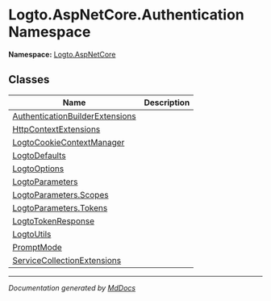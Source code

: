 ﻿<!--  
  <auto-generated>   
    The contents of this file were generated by a tool.  
    Changes to this file may be list if the file is regenerated  
  </auto-generated>   
-->

# Logto.AspNetCore.Authentication Namespace

**Namespace:** [Logto.AspNetCore](../index.md)  

## Classes

| Name                                                                        | Description |
| --------------------------------------------------------------------------- | ----------- |
| [AuthenticationBuilderExtensions](AuthenticationBuilderExtensions/index.md) |             |
| [HttpContextExtensions](HttpContextExtensions/index.md)                     |             |
| [LogtoCookieContextManager](LogtoCookieContextManager/index.md)             |             |
| [LogtoDefaults](LogtoDefaults/index.md)                                     |             |
| [LogtoOptions](LogtoOptions/index.md)                                       |             |
| [LogtoParameters](LogtoParameters/index.md)                                 |             |
| [LogtoParameters.Scopes](LogtoParameters/Scopes/index.md)                   |             |
| [LogtoParameters.Tokens](LogtoParameters/Tokens/index.md)                   |             |
| [LogtoTokenResponse](LogtoTokenResponse/index.md)                           |             |
| [LogtoUtils](LogtoUtils/index.md)                                           |             |
| [PromptMode](PromptMode/index.md)                                           |             |
| [ServiceCollectionExtensions](ServiceCollectionExtensions/index.md)         |             |

___

*Documentation generated by [MdDocs](https://github.com/ap0llo/mddocs)*
